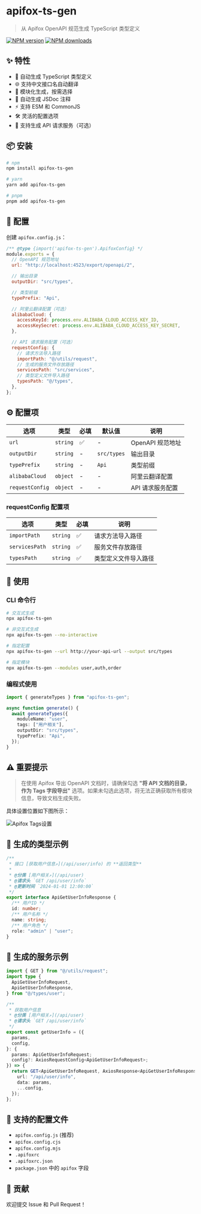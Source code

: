 # apifox-ts-gen

> 从 Apifox OpenAPI 规范生成 TypeScript 类型定义

[![NPM version](https://img.shields.io/npm/v/apifox-ts-gen.svg)](https://www.npmjs.com/package/apifox-ts-gen)
[![NPM downloads](https://img.shields.io/npm/dm/apifox-ts-gen.svg)](https://www.npmjs.com/package/apifox-ts-gen)

## ✨ 特性

- 🚀 自动生成 TypeScript 类型定义
- 🌐 支持中文接口名自动翻译
- 🎯 模块化生成，按需选择
- 📝 自动生成 JSDoc 注释
- ⚡️ 支持 ESM 和 CommonJS
- 🛠 灵活的配置选项
- 🔄 支持生成 API 请求服务（可选）

## 📦 安装

```bash
# npm
npm install apifox-ts-gen

# yarn
yarn add apifox-ts-gen

# pnpm
pnpm add apifox-ts-gen
```

## 🔧 配置

创建 `apifox.config.js`：

```javascript
/** @type {import('apifox-ts-gen').ApifoxConfig} */
module.exports = {
  // OpenAPI 规范地址
  url: "http://localhost:4523/export/openapi/2",

  // 输出目录
  outputDir: "src/types",

  // 类型前缀
  typePrefix: "Api",

  // 阿里云翻译配置（可选）
  alibabaCloud: {
    accessKeyId: process.env.ALIBABA_CLOUD_ACCESS_KEY_ID,
    accessKeySecret: process.env.ALIBABA_CLOUD_ACCESS_KEY_SECRET,
  },

  // API 请求服务配置（可选）
  requestConfig: {
    // 请求方法导入路径
    importPath: "@/utils/request",
    // 生成的服务文件存放路径
    servicesPath: "src/services",
    // 类型定义文件导入路径
    typesPath: "@/types",
  },
};
```

## ⚙️ 配置项

| 选项            | 类型     | 必填 | 默认值      | 说明             |
| --------------- | -------- | ---- | ----------- | ---------------- |
| `url`           | `string` | ✅   | -           | OpenAPI 规范地址 |
| `outputDir`     | `string` | -    | `src/types` | 输出目录         |
| `typePrefix`    | `string` | -    | `Api`       | 类型前缀         |
| `alibabaCloud`  | `object` | -    | -           | 阿里云翻译配置   |
| `requestConfig` | `object` | -    | -           | API 请求服务配置 |

### requestConfig 配置项

| 选项           | 类型     | 必填 | 说明                 |
| -------------- | -------- | ---- | -------------------- |
| `importPath`   | `string` | ✅   | 请求方法导入路径     |
| `servicesPath` | `string` | ✅   | 服务文件存放路径     |
| `typesPath`    | `string` | ✅   | 类型定义文件导入路径 |

## 🚀 使用

### CLI 命令行

```bash
# 交互式生成
npx apifox-ts-gen

# 非交互式生成
npx apifox-ts-gen --no-interactive

# 指定配置
npx apifox-ts-gen --url http://your-api-url --output src/types

# 指定模块
npx apifox-ts-gen --modules user,auth,order
```

### 编程式使用

```typescript
import { generateTypes } from "apifox-ts-gen";

async function generate() {
  await generateTypes({
    moduleName: "user",
    tags: ["用户相关"],
    outputDir: "src/types",
    typePrefix: "Api",
  });
}
```

## ⚠️ 重要提示

> 在使用 Apifox 导出 OpenAPI 文档时，请确保勾选 **"将 API 文档的目录，作为 Tags 字段导出"** 选项。如果未勾选此选项，将无法正确获取所有模块信息，导致文档生成失败。

具体设置位置如下图所示：

![Apifox Tags设置](images/image.png)

## 📝 生成的类型示例

```typescript
/**
 * 接口 [获取用户信息↗](/api/user/info) 的 **返回类型**
 *
 * @分类 [用户相关↗](/api/user)
 * @请求头 `GET /api/user/info`
 * @更新时间 `2024-01-01 12:00:00`
 */
export interface ApiGetUserInfoResponse {
  /** 用户ID */
  id: number;
  /** 用户名称 */
  name: string;
  /** 用户角色 */
  role: "admin" | "user";
}
```

## 📄 生成的服务示例

```typescript
import { GET } from "@/utils/request";
import type {
  ApiGetUserInfoRequest,
  ApiGetUserInfoResponse,
} from "@/types/user";

/**
 * 获取用户信息
 * @分类 [用户相关↗](/api/user)
 * @请求头 `GET /api/user/info`
 */
export const getUserInfo = ({
  params,
  config,
}: {
  params: ApiGetUserInfoRequest;
  config?: AxiosRequestConfig<ApiGetUserInfoRequest>;
}) => {
  return GET<ApiGetUserInfoRequest, AxiosResponse<ApiGetUserInfoResponse>>({
    url: "/api/user/info",
    data: params,
    ...config,
  });
};
```

## 📄 支持的配置文件

- `apifox.config.js` (推荐)
- `apifox.config.cjs`
- `apifox.config.mjs`
- `.apifoxrc`
- `.apifoxrc.json`
- `package.json` 中的 `apifox` 字段

## 🤝 贡献

欢迎提交 Issue 和 Pull Request！

<!-- test -->
<!-- test2 -->
<!-- test3 -->
